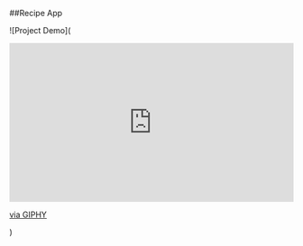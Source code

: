 ##Recipe App

![Project Demo](<div style="width:100%;height:0;padding-bottom:56%;position:relative;"><iframe src="https://giphy.com/embed/lcDuvzvzPQgZstbOkb" width="100%" height="100%" style="position:absolute" frameBorder="0" class="giphy-embed" allowFullScreen></iframe></div><p><a href="https://giphy.com/gifs/lcDuvzvzPQgZstbOkb">via GIPHY</a></p>)
